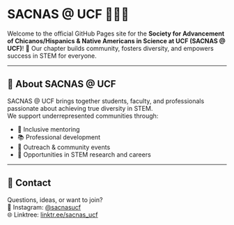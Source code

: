 # SACNAS @ UCF 🧑‍🔬✨

Welcome to the official GitHub Pages site for the **Society for Advancement of Chicanos/Hispanics & Native Americans in Science at UCF (SACNAS @ UCF)**! 🌟 Our chapter builds community, fosters diversity, and empowers success in STEM for everyone.

---

## 🚀 About SACNAS @ UCF

SACNAS @ UCF brings together students, faculty, and professionals passionate about achieving true diversity in STEM.  
We support underrepresented communities through:

- 🤝 Inclusive mentoring
- 📚 Professional development
- 🌱 Outreach & community events
- 🧬 Opportunities in STEM research and careers

---

## 💬 Contact

Questions, ideas, or want to join?  
📸 Instagram: [@sacnasucf](https://www.instagram.com/sacnasucf/)  
🌐 Linktree: [linktr.ee/sacnas_ucf](https://linktr.ee/sacnas_ucf)
